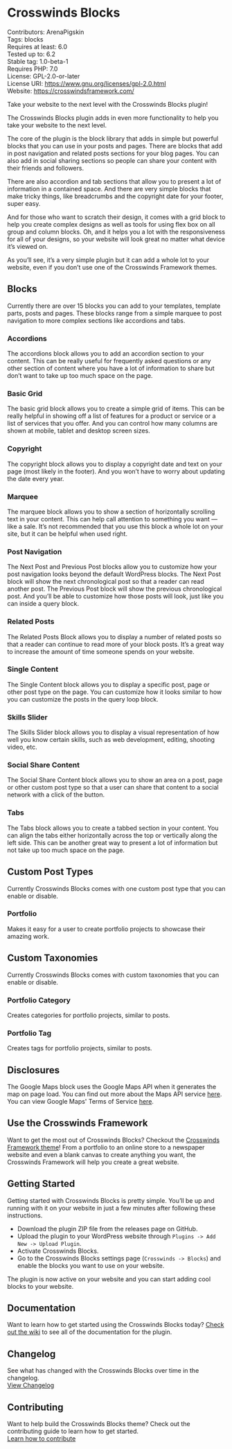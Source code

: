 # Crosswinds Blocks
Contributors:      ArenaPigskin  
Tags:              blocks  
Requires at least: 6.0  
Tested up to:      6.2  
Stable tag:        1.0-beta-1  
Requires PHP:      7.0  
License:           GPL-2.0-or-later  
License URI:       https://www.gnu.org/licenses/gpl-2.0.html  
Website:           https://crosswindsframework.com/

Take your website to the next level with the Crosswinds Blocks plugin!

The Crosswinds Blocks plugin adds in even more functionality to help you take your website to the next level.

The core of the plugin is the block library that adds in simple but powerful blocks that you can use in your posts and pages. There are blocks that add in post navigation and related posts sections for your blog pages. You can also add in social sharing sections so people can share your content with their friends and followers.

There are also accordion and tab sections that allow you to present a lot of information in a contained space. And there are very simple blocks that make tricky things, like breadcrumbs and the copyright date for your footer, super easy.

And for those who want to scratch their design, it comes with a grid block to help you create complex designs as well as tools for using flex box on all group and column blocks. Oh, and it helps you a lot with the responsiveness for all of your designs, so your website will look great no matter what device it’s viewed on.

As you’ll see, it’s a very simple plugin but it can add a whole lot to your website, even if you don’t use one of the Crosswinds Framework themes.

## Blocks
Currently there are over 15 blocks you can add to your templates, template parts, posts and pages. These blocks range from a simple marquee to post navigation to more complex sections like accordions and tabs.

### Accordions
The accordions block allows you to add an accordion section to your content. This can be really useful for frequently asked questions or any other section of content where you have a lot of information to share but don’t want to take up too much space on the page.

### Basic Grid
The basic grid block allows you to create a simple grid of items. This can be really helpful in showing off a list of features for a product or service or a list of services that you offer. And you can control how many columns are shown at mobile, tablet and desktop screen sizes.

### Copyright
The copyright block allows you to display a copyright date and text on your page (most likely in the footer). And you won’t have to worry about updating the date every year.

### Marquee
The marquee block allows you to show a section of horizontally scrolling text in your content. This can help call attention to something you want — like a sale. It’s not recommended that you use this block a whole lot on your site, but it can be helpful when used right.

### Post Navigation
The Next Post and Previous Post blocks allow you to customize how your post navigation looks beyond the default WordPress blocks. The Next Post block will show the next chronological post so that a reader can read another post. The Previous Post block will show the previous chronological post. And you’ll be able to customize how those posts will look, just like you can inside a query block.

### Related Posts
The Related Posts Block allows you to display a number of related posts so that a reader can continue to read more of your block posts. It’s a great way to increase the amount of time someone spends on your website.

### Single Content
The Single Content block allows you to display a specific post, page or other post type on the page. You can customize how it looks similar to how you can customize the posts in the query loop block.

### Skills Slider
The Skills Slider block allows you to display a visual representation of how well you know certain skills, such as web development, editing, shooting video, etc.

### Social Share Content
The Social Share Content block allows you to show an area on a post, page or other custom post type so that a user can share that content to a social network with a click of the button.

### Tabs
The Tabs block allows you to create a tabbed section in your content. You can align the tabs either horizontally across the top or vertically along the left side. This can be another great way to present a lot of information but not take up too much space on the page.

## Custom Post Types
Currently Crosswinds Blocks comes with one custom post type that you can enable or disable.

### Portfolio
Makes it easy for a user to create portfolio projects to showcase their amazing work.

## Custom Taxonomies
Currently Crosswinds Blocks comes with custom taxonomies that you can enable or disable.

### Portfolio Category
Creates categories for portfolio projects, similar to posts.

### Portfolio Tag
Creates tags for portfolio projects, similar to posts.

## Disclosures
The Google Maps block uses the Google Maps API when it generates the map on page load. You can find out more about the Maps API service [here](https://developers.google.com/maps). You can view Google Maps' Terms of Service [here](https://cloud.google.com/maps-platform/terms).

## Use the Crosswinds Framework
Want to get the most out of Crosswinds Blocks? Checkout the [Crosswinds Framework theme](https://github.com/JMWebDevelopment/crosswinds-framework)! From a portfolio to an online store to a newspaper website and even a blank canvas to create anything you want, the Crosswinds Framework will help you create a great website.

## Getting Started
Getting started with Crosswinds Blocks is pretty simple. You’ll be up and running with it on your website in just a few minutes after following these instructions.

- Download the plugin ZIP file from the releases page on GitHub.
- Upload the plugin to your WordPress website through `Plugins -> Add New -> Upload Plugin`.
- Activate Crosswinds Blocks.
- Go to the Crosswinds Blocks settings page (`Crosswinds -> Blocks`) and enable the blocks you want to use on your website.

The plugin is now active on your website and you can start adding cool blocks to your website.

## Documentation
Want to learn how to get started using the Crosswinds Blocks today? [Check out the wiki](https://github.com/JMWebDevelopment/crosswinds-blocks/wiki) to see all of the documentation for the plugin.

## Changelog
See what has changed with the Crosswinds Blocks over time in the changelog.  
[View Changelog](CHANGELOG.md)

## Contributing
Want to help build the Crosswinds Blocks theme? Check out the contributing guide to learn how to get started.  
[Learn how to contribute](CONTRIBUTING.md)
